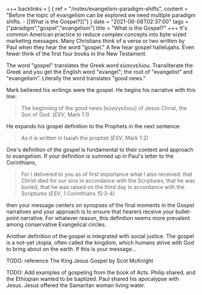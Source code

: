 +++
backlinks = [
{ ref = "/notes/evangelism-paradigm-shifts", content = "Before the topic of evangelism can be explored we need multiple paradigm shifts. - [[What is the Gospel?]]"}
]
date = "2021-06-08T02:37:00"
tags = ["paradigm","gospel","evangelism"]
title = "What is the Gospel?"
+++
It's common American practice to reduce complex concepts into byte-sized marketing messages. Many Christians think of a verse or two written by Paul when they hear the word "gospel." A few hear gospel hallelujahs. Even fewer think of the first four books in the New Testament.

The word "gospel" translates the Greek word εὐαγγελίου. Transliterate the Greek and you get the English word "evangel"; the root of "evangelist" and "evangelism". Literally the word translates "good news."

Mark believed his writings were the gospel. He begins his narrative with this line:

> The beginning of the good news [εὐαγγελίου] of Jesus Christ, the Son of God. (_ESV_, Mark 1:1)

He expands his gospel definition to the Prophets in the next sentence:

> As it is written in Isaiah the prophet (_ESV_, Mark 1:2)

One's definition of the gospel is fundamental to their content and approach to evangelism. If your definition is summed up in Paul's letter to the Corinthians,

> For I delivered to you as of first importance what I also received: that Christ died for our sins in accordance with the Scriptures, that he was buried, that he was raised on the third day in accordance with the Scriptures (_ESV_, 1 Corinthians 15:3-4)

then your message centers on synopses of the final moments in the Gospel narratives and your approach is to ensure that hearers receive your bullet-point narrative. For whatever reason, this definition seems more prevalent among conservative Evangelical circles.

Another definition of the gospel is integrated with social justice. The gospel is a not-yet utopia, often called the kingdom, which humans strive with God to bring about on the earth. If this is your message...


TODO: reference The King Jesus Gospel by Scot McKnight

TODO: Add examples of gospeling from the book of Acts. Philip shared, and the Ethiopian wanted to be baptized. Paul shared his apocalypse with Jesus. Jesus offered the Samaritan woman living water.
